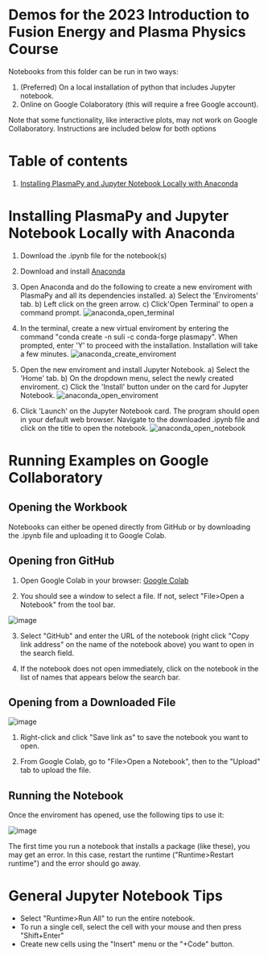 # Demos for the 2023 Introduction to Fusion Energy and Plasma Physics Course

Notebooks from this folder can be run in two ways:

1. (Preferred) On a local installation of python that includes Jupyter notebook. 
2. Online on Google Colaboratory (this will require a free Google account). 

Note that some functionality, like interactive plots, may not work on Google Collaboratory. Instructions are included below for both options 

# Table of contents
1. [Installing PlasmaPy and Jupyter Notebook Locally with Anaconda](#installation_anaconda)

# Installing PlasmaPy and Jupyter Notebook Locally with Anaconda <a name="installation_anaconda"></a>
1. Download the .ipynb file for the notebook(s)

2. Download and install [Anaconda](https://www.anaconda.com/download)

3. Open Anaconda and do the following to create a new enviroment with PlasmaPy and all its dependencies installed.
  a) Select the 'Enviroments' tab.
  b) Left click on the green arrow.
  c) Click'Open Terminal' to open a command prompt.
![anaconda_open_terminal](https://github.com/PlasmaPy/PlasmaPy-Demos/assets/32618747/a3054200-13ff-4d85-937e-0b379976536f)


4.  In the terminal, create a new virtual enviroment by entering the command "conda create -n suli -c conda-forge plasmapy". When prompted, enter 'Y' to proceed with the installation. Installation will take a few minutes.
![anaconda_create_enviroment](https://github.com/PlasmaPy/PlasmaPy-Demos/assets/32618747/866e38f9-f5b4-4f0d-adfd-9ac2377c3ba9)

5. Open the new enviroment and install Jupyter Notebook.
  a) Select the 'Home' tab.
  b) On the dropdown menu, select the newly created enviroment. 
  c) Click the 'Install' button under on the card for Jupyter Notebook. 
![anaconda_open_enviroment](https://github.com/PlasmaPy/PlasmaPy-Demos/assets/32618747/cb23fa79-3f35-4f4b-8df1-7b6cb16d3af2)

6. Click 'Launch' on the Jupyter Notebook card. The program should open in your default web browser. Navigate to the downloaded .ipynb file and click on the title to open the notebook. ![anaconda_open_notebook](https://github.com/PlasmaPy/PlasmaPy-Demos/assets/32618747/67fa8cf0-4d92-4dc9-bee0-175dcd1d7f0f)


# Running Examples on Google Collaboratory

## Opening the Workbook

Notebooks can either be opened directly from GitHub or by downloading the .ipynb file and uploading it to Google Colab. 

## Opening fron GitHub
1. Open Google Colab in your browser: [Google Colab](https://colab.research.google.com/)

2. You should see a window to select a file. If not, select "File>Open a Notebook" from the tool bar. 

![image](https://user-images.githubusercontent.com/32618747/162498499-23900832-fe96-4d92-9258-d6af114cdb77.png)

3. Select "GitHub" and enter the URL of the notebook (right click "Copy link address" on the name of the notebook above) you want to open in the search field. 

4. If the notebook does not open immediately, click on the notebook in the list of names that appears below the search bar. 


## Opening from a Downloaded File

![image](https://user-images.githubusercontent.com/32618747/162499834-fc224d93-cad8-4e2d-916e-775198b69f55.png)

1. Right-click and click "Save link as" to save the notebook you want to open.

2. From Google Colab, go to "File>Open a Notebook", then to the "Upload" tab to upload the file.


## Running the Notebook

Once the enviroment has opened, use the following tips to use it: 

![image](https://user-images.githubusercontent.com/32618747/162499118-ecdbe48d-06ed-49c7-9c76-ed0a8cc32255.png)

The first time you run a notebook that installs a package (like these), you may get an error. In this case, restart the runtime ("Runtime>Restart runtime") and the error should go away.


# General Jupyter Notebook Tips
- Select "Runtime>Run All" to run the entire notebook. 
- To run a single cell, select the cell with your mouse and then press "Shift+Enter"
- Create new cells using the "Insert" menu or the "+Code" button.
